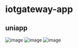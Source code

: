 # iotgateway-app
## uniapp
![image](https://user-images.githubusercontent.com/29589505/166890885-5b8f238b-a902-42dd-8e37-a68d81213801.png)
![image](https://user-images.githubusercontent.com/29589505/166890897-a6cebd1f-4aa4-42cb-a78f-e91c619c2ef4.png)
![image](https://user-images.githubusercontent.com/29589505/166890917-dffb5dd8-9816-4fd5-9279-93d382649a47.png)
